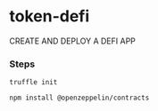 # token-defi
CREATE AND DEPLOY A DEFI APP

### Steps

    truffle init

    npm install @openzeppelin/contracts